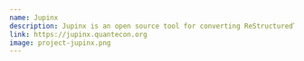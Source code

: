 ```yaml
---
name: Jupinx
description: Jupinx is an open source tool for converting ReStructuredText source files into a website via Jupyter Notebooks
link: https://jupinx.quantecon.org
image: project-jupinx.png
---
```

